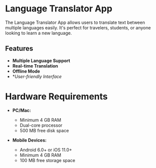 # Language Translator App

The Language Translator App allows users to translate text between multiple languages easily. It's perfect for travelers, students, or anyone looking to learn a new language.

## Features

- **Multiple Language Support**
- **Real-time Translation**
- **Offline Mode**
- **User-friendly Interface*

# Hardware Requirements

- **PC/Mac:**
  - Minimum 4 GB RAM
  - Dual-core processor
  - 500 MB free disk space

- **Mobile Devices:**
  - Android 6.0+ or iOS 11.0+
  - Minimum 4 GB RAM
  - 100 MB free storage space
